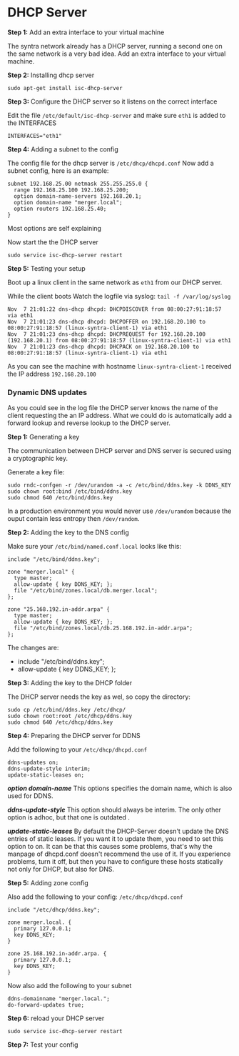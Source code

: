 # DHCP Server

**Step 1:** Add an extra interface to your virtual machine

The syntra network already has a DHCP server, running a second one on the same network is a very bad idea.
Add an extra interface to your virtual machine.

**Step 2:** Installing dhcp server

    sudo apt-get install isc-dhcp-server
    
**Step 3:** Configure the DHCP server so it listens on the correct interface

Edit the file `/etc/default/isc-dhcp-server` and make sure `eth1` is added to the INTERFACES

    INTERFACES="eth1"

**Step 4:** Adding a subnet to the config

The config file for the dhcp server is `/etc/dhcp/dhcpd.conf`
Now add a subnet config, here is an example:

    subnet 192.168.25.00 netmask 255.255.255.0 {
      range 192.168.25.100 192.168.25.200;
      option domain-name-servers 192.168.20.1;
      option domain-name "merger.local";
      option routers 192.168.25.40;
    }

Most options are self explaining

Now start the the DHCP server

    sudo service isc-dhcp-server restart

**Step 5:** Testing your setup

Boot up a linux client in the same network as `eth1` from our DHCP server.

While the client boots Watch the logfile via syslog: `tail -f /var/log/syslog`

    Nov  7 21:01:22 dns-dhcp dhcpd: DHCPDISCOVER from 08:00:27:91:18:57 via eth1
    Nov  7 21:01:23 dns-dhcp dhcpd: DHCPOFFER on 192.168.20.100 to 08:00:27:91:18:57 (linux-syntra-client-1) via eth1
    Nov  7 21:01:23 dns-dhcp dhcpd: DHCPREQUEST for 192.168.20.100 (192.168.20.1) from 08:00:27:91:18:57 (linux-syntra-client-1) via eth1
    Nov  7 21:01:23 dns-dhcp dhcpd: DHCPACK on 192.168.20.100 to 08:00:27:91:18:57 (linux-syntra-client-1) via eth1

As you can see the machine with hostname `linux-syntra-client-1` received the IP address `192.168.20.100`

### Dynamic DNS updates

As you could see in the log file the DHCP server knows the name of the client requesting the an IP address.
What we could do is automatically add a forward lookup and reverse lookup to the DHCP server.

**Step 1:** Generating a key

The communication between DHCP server and DNS server is secured using a cryptographic key.

Generate a key file:

    sudo rndc-confgen -r /dev/urandom -a -c /etc/bind/ddns.key -k DDNS_KEY
    sudo chown root:bind /etc/bind/ddns.key
    sudo chmod 640 /etc/bind/ddns.key

In a production environment you would never use `/dev/uramdom` because the ouput contain less entropy then `/dev/random`.

**Step 2:** Adding the key to the DNS config

Make sure your `/etc/bind/named.conf.local` looks like this:

    include "/etc/bind/ddns.key";
    
    zone "merger.local" {
      type master;
      allow-update { key DDNS_KEY; };
      file "/etc/bind/zones.local/db.merger.local";
    };

    zone "25.168.192.in-addr.arpa" {
      type master;
      allow-update { key DDNS_KEY; };
      file "/etc/bind/zones.local/db.25.168.192.in-addr.arpa";
    };

The changes are:

 - include "/etc/bind/ddns.key";
 - allow-update { key DDNS_KEY; };
 
**Step 3:** Adding the key to the DHCP folder

The DHCP server needs the key as wel, so copy the directory:

    sudo cp /etc/bind/ddns.key /etc/dhcp/
    sudo chown root:root /etc/dhcp/ddns.key
    sudo chmod 640 /etc/dhcp/ddns.key
    
**Step 4:** Preparing the DHCP server for DDNS

Add the following to your `/etc/dhcp/dhcpd.conf`

    ddns-updates on;
    ddns-update-style interim;
    update-static-leases on;
    
***option domain-name***
This options specifies the domain name, which is also used for DDNS.

***ddns-update-style***
This option should always be interim. The only other option is adhoc, but that one is outdated .

***update-static-leases***
By default the DHCP-Server doesn't update the DNS entries of static leases. If you want it to update them, you need to set this option to on. It can be that this causes some problems, that's why the manpage of dhcpd.conf doesn't recommend the use of it. If you experience problems, turn it off, but then you have to configure these hosts statically not only for DHCP, but also for DNS.

**Step 5:** Adding zone config

Also add the following to your config: `/etc/dhcp/dhcpd.conf`

    include "/etc/dhcp/ddns.key";

    zone merger.local. {
      primary 127.0.0.1;
      key DDNS_KEY;
    }
    
    zone 25.168.192.in-addr.arpa. {
      primary 127.0.0.1;
      key DDNS_KEY;
    }

Now also add the following to your subnet

    ddns-domainname "merger.local.";
    do-forward-updates true;

**Step 6:** reload your DHCP server

    sudo service isc-dhcp-server restart
    
**Step 7:** Test your config


